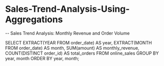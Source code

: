 # Sales-Trend-Analysis-Using-Aggregations


-- Sales Trend Analysis: Monthly Revenue and Order Volume

SELECT
  EXTRACT(YEAR FROM order_date) AS year,
  EXTRACT(MONTH FROM order_date) AS month,
  SUM(amount) AS monthly_revenue,
  COUNT(DISTINCT order_id) AS total_orders
FROM online_sales
GROUP BY year, month
ORDER BY year, month;
